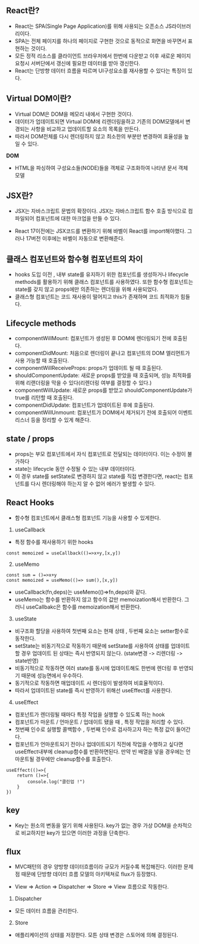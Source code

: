## **React란?**

- React는 SPA(Single Page Application)를 위해 사용되는 오픈소스 JS라이브러리이다.
- SPA는 전체 페이지를 하나의 페이지로 구현한 것으로 동적으로 화면을 바꾸면서 표현하는 것이다.
- 모든 정적 리소스를 클라이언트 브라우저에서 한번에 다운받고 이후 새로운 페이지 요청시 서버단에서 갱신에 필요한 데이터를 받아 갱신한다.
- React는 단방향 데이터 흐름을 따르며 UI구성요소를 재사용할 수 있다는 특징이 있다.

## **Virtual DOM이란?**

- Virtual DOM은 DOM을 메모리 내에서 구현한 것이다.
- 데이터가 업데이트되면 Virtual DOM에 리렌더링을하고 기존의 DOM모델에서 변경되는 사항을 비교하고 업데이트할 요소의 목록을 만든다.
- 따라서 DOM전체를 다시 렌더링하지 않고 최소한의 부분만 변경하여 효율성을 높일 수 있다.

**DOM**

- HTML을 파싱하여 구성요소들(NODE)들을 객체로 구조화하여 나타낸 문서 객체 모델

## **JSX란?**

- JSX는 자바스크립트 문법의 확장이다. JSX는 자바스크립트 함수 호출 방식으로 컴파일되어 컴포넌트에 대한 마크업을 만들 수 있다.

- React 17이전에는 JSX코드를 변환하기 위해 바벨이 React를 import해야했다.
  그러나 17버전 이후에는 바벨이 자동으로 변환해준다.

## **클래스 컴포넌트와 함수형 컴포넌트의 차이**

- hooks 도입 이전 , 내부 state를 유지하기 위한 컴포넌트를 생성하거나 lifecycle methods를 활용하기 위해 클래스 컴포넌트를 사용하였다. 또한 함수형 컴포넌트는 state를 갖지 않고 props에만 의존하는 렌더링을 위해 사용되었다.
- 클래스형 컴포넌트는 코드 재사용이 떨어지고 this가 존재하며 코드 최적화가 힘들다.

## **Lifecycle methods**

- componentWillMount: 컴포넌트가 생성된 후 DOM에 렌더링되기 전에 호출된다.
- componentDidMount: 처음으로 렌더링이 끝나고 컴포넌트의 DOM 엘리먼트가 사용 가능할 때 호출된다.
- componentWillReceiveProps: props가 업데이트 될 때 호출된다.
- shouldComponentUpdate: 새로운 props를 받았을 때 호출되며, 성능 최적화를 위해 리랜더링을 막을 수 있다(리렌더링 여부를 결정할 수 있다.)
- componentWillUpdate: 새로운 props를 받았고 shouldComponentUpdate가 true를 리턴할 때 호출된다.
- componentDidUpdate: 컴포넌트가 업데이트된 후에 호출된다.
- componentWillUnmount: 컴포넌트가 DOM에서 제거되기 전에 호출되어 이벤트리스너 등을 정리할 수 있게 해준다.

## **state / props**

- props는 부모 컴포넌트에서 자식 컴포넌트로 전달되는 데이터이다. 이는 수정이 불가하다
- state는 lifecycle 동안 수정될 수 있는 내부 데이터이다.
- 이 경우 state를 setState로 변경하지 않고 state를 직접 변경한다면, react는 컴포넌트를 다시 렌더링해야 하는지 알 수 없어 에러가 발생할 수 있다.

## **React Hooks**

- 함수형 컴포넌트에서 클래스형 컴포넌트 기능을 사용할 수 있게한다.

1. useCallback

- 특정 함수를 재사용하기 위한 hooks

```
const memoized = useCallback(()=>x+y,[x,y])
```

2. useMemo

```
const sum = ()=>x+y
const memoized = useMemo(()=> sum(),[x,y])
```

- useCallback(fn,deps)는 useMemo(()=>fn,deps)와 같다.
- useMemo는 함수를 반환하지 않고 함수의 값만 memoization해서 반환한다. 그러니 useCallbakc은 함수를 memoization해서 반환한다.

3. useState

- 비구조화 할당을 사용하여 첫번째 요소는 현재 상태 , 두번쨰 요소는 setter함수로 동작한다.
- setState는 비동기적으로 작동하기 때문에 setState를 사용하여 상태를 업데이트할 경우 업데이트 된 상태는 즉시 반영되지 않는다. (state변경 -> 리렌더링 -> state반영)
- 비동기적으로 작동하면 여러 state를 동시에 업데이트해도 한번에 렌더링 후 반영되기 때문에 성능면에서 우수하다.
- 동기적으로 작동하면 매업데이트 시 렌더링이 발생하여 비효율적이다.
- 따라서 업데이트된 state를 즉시 반영하기 위해선 useEffect를 사용한다.

4. useEffect

- 컴포넌트가 렌더링될 때마다 특정 작업을 실행할 수 있도록 하는 hook
- 컴포넌트가 마운트 / 언마운트 / 업데이트 됐을 때 , 특정 작업을 처리할 수 있다.
- 첫번째 인수로 실행할 콜백함수 , 두번째 인수로 검사하고자 하는 특정 값이 들어간다.
- 컴포넌트가 언마운트되기 전이나 업데이트되기 직전에 작업을 수행하고 싶다면 useEffect내부에 cleanup함수를 반환하면된다. 만약 빈 배열을 넣을 경우에는 언마운트될 경우에만 cleanup함수를 호출한다.

```
useEffect(()=>{
    return ()=>{
        console.log("클린업 !")
    }
})
```

## **key**

- Key는 원소의 변동을 알기 위해 사용된다. key가 없는 경우 가상 DOM을 순차적으로 비교하지만 key가 있으면 이러한 과정을 단축한다.

## **flux**

- MVC패턴의 경우 양방향 데이터흐름이라 규모가 커질수록 복잡해진다. 이러한 문제점 때문에 단방향 데이터 흐름 모델의 아키텍쳐로 flux가 등장했다.

- View => Action => Dispatcher => Store => View 흐름으로 작동한다.

1.  Dispatcher

- 모든 데이터 흐름을 관리한다.

2.  Store

- 애플리케이션의 상태를 저장한다. 모튼 상태 변경은 스토어에 의해 결정된다.
